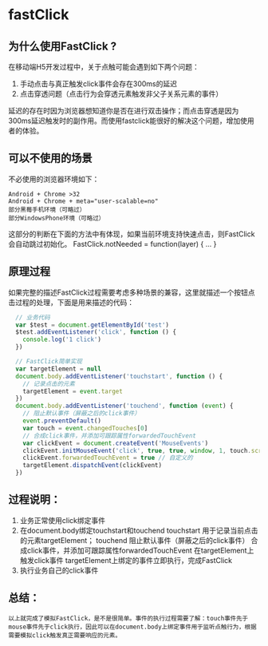 <!--
 * @Author: Shuwang_wu
 * @Date: 2022-04-25 17:01:40
 * @LastEditTime: 2022-04-25 17:25:54
 * @LastEditors: Shuwang_wu
 * @FilePath: \git\theBlog\js\framework\fast-click.md
 * @Description: fastClick 原理解析
-->

# fastClick

## 为什么使用FastClick ?

在移动端H5开发过程中，关于点触可能会遇到如下两个问题：
1. 手动点击与真正触发click事件会存在300ms的延迟
2. 点击穿透问题（点击行为会穿透元素触发非父子关系元素的事件）

延迟的存在时因为浏览器想知道你是否在进行双击操作；而点击穿透是因为300ms延迟触发时的副作用。而使用fastclick能很好的解决这个问题，增加使用者的体验。

## 可以不使用的场景
不必使用的浏览器环境如下：
```bush
Android + Chrome >32
Android + Chrome + meta="user-scalable=no"
部分黑莓手机环境（可略过）
部分WindowsPhone环境（可略过）
```
这部分的判断在下面的方法中有体现，如果当前环境支持快速点击，则FastClick会自动跳过初始化。
FastClick.notNeeded = function(layer) { ... }

## 原理过程
如果完整的描述FastClick过程需要考虑多种场景的兼容，这里就描述一个按钮点击过程的处理，下面是用来描述的代码：
```js
  // 业务代码
  var $test = document.getElementById('test')
  $test.addEventListener('click', function () {
    console.log('1 click')
  })

  // FastClick简单实现
  var targetElement = null
  document.body.addEventListener('touchstart', function () {
    // 记录点击的元素
    targetElement = event.target
  })
  document.body.addEventListener('touchend', function (event) {
    // 阻止默认事件（屏蔽之后的click事件）
    event.preventDefault()
    var touch = event.changedTouches[0]
    // 合成click事件，并添加可跟踪属性forwardedTouchEvent
    var clickEvent = document.createEvent('MouseEvents')
    clickEvent.initMouseEvent('click', true, true, window, 1, touch.screenX, touch.screenY, touch.clientX, touch.clientY, false, false, false, false, 0, null)
    clickEvent.forwardedTouchEvent = true // 自定义的
    targetElement.dispatchEvent(clickEvent)
  })
```

## 过程说明：
1. 业务正常使用click绑定事件
2. 在document.body绑定touchstart和touchend
    touchstart 用于记录当前点击的元素targetElement；
    touchend 阻止默认事件（屏蔽之后的click事件）
    合成click事件，并添加可跟踪属性forwardedTouchEvent
    在targetElement上触发click事件
    targetElement上绑定的事件立即执行，完成FastClick
3. 执行业务自己的click事件

## 总结：
    以上就完成了模拟FastClick，是不是很简单。事件的执行过程需要了解：touch事件先于mouse事件先于click执行，因此可以在document.body上绑定事件用于监听点触行为，根据需要模拟click触发真正需要响应的元素。